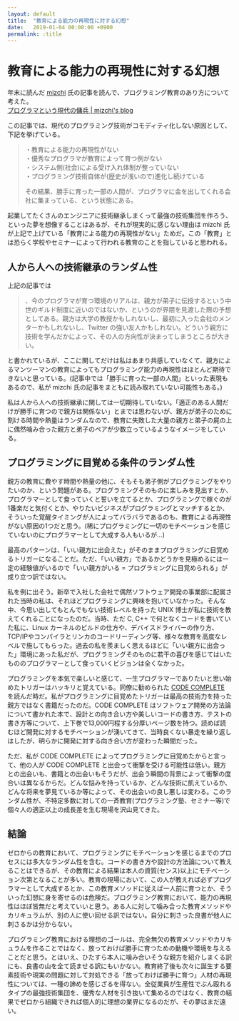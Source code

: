 ```yaml
---
layout: default
title:  "教育による能力の再現性に対する幻想"
date:   2019-01-04 00:00:00 +0900
permalink: :title
---
```


# 教育による能力の再現性に対する幻想

年末に読んだ [mizchi](https://twitter.com/mizchi) 氏の記事を読んで、プログラミング教育のあり方について考えた。  
[プログラマという現代の傭兵 | mizchi's blog](https://mizchi.hatenablog.com/entry/2018/12/26/103000)

この記事では、現代のプログラミング技術がコモディティ化しない原因として、下記を挙げている。

> ・教育による能力の再現性がない  
> ・優秀なプログラマが教育によって育つ例がない  
> ・システム側(社会)による受け入れ体制が整っていない  
> ・プログラミング技術自体が(歴史が浅いので)進化し続けている  
>
> その結果、勝手に育った一部の人間が、プログラマに金を出してくれる会社に集まっている、という状態にある。

起業してたくさんのエンジニアに技術継承しまくって最強の技術集団を作ろう、といった夢を想像することはあるが、それが現実的に感じない理由は mizchi 氏が上記で上げている「教育による能力の再現性がない」ためだ。この「教育」とは恐らく学校やセミナーによって行われる教育のことを指していると思われる。

## 人から人への技術継承のランダム性

上記の記事では

> 、今のプログラマが育つ環境のリアルは、親方が弟子に伝授するという中世のギルド制度に近いのではないか、というのが界隈を見渡した際の予想としてある。親方は大学の教授かもしれないし、最初に入った会社のメンターかもしれないし、Twitter の強い友人かもしれない。どういう親方に技術を学んだかによって、その人の方向性が決まってしまうところが大きい。

と書かれているが、ここに関してだけは私はあまり共感していなくて、親方によるマンツーマンの教育によってもプログラミング能力の再現性はほとんど期待できないと思っている。(記事中では「勝手に育った一部の人間」といった表現もあるので、私が mizchi 氏の記事をまともに読み取れていない可能性もある。)

私は人から人への技術継承に関しては一切期待していない。「適正のある人間だけが勝手に育つので親方は関係ない」とまでは思わないが、親方が弟子のために割ける時間や熱量はランダムなので、教育に失敗した大量の親方と弟子の屍の上に偶然噛み合った親方と弟子のペアが少数立っているようなイメージをしている。


## プログラミングに目覚める条件のランダム性

親方の教育に費やす時間や熱量の他に、そもそも弟子側がプログラミングをやりたいのか、という問題がある。プログラミングそのものに楽しみを見出すとか、プログラマーとして食っていくと誓いを立てるとか、プログラミングで稼ぐのが1番楽だと気付くとか、やりたいビジネスがプログラミングとマッチするとか、そういった覚醒タイミングが人によってバラバラであるのも、教育による再現性がない原因の1つだと思う。(稀にプログラミングに一切のモチベーションを感じていないのにプログラマーとして大成する人もいるが...)

最高のパターンは、「いい親方に出会えた」がそのままプログラミングに目覚めるトリガーになることだ。ただ、「いい親方」であるかどうかを見極めるには一定の経験値がいるので「いい親方がいる = プログラミングに目覚められる」が成り立つ訳ではない。

私を例に出そう。新卒で入社した会社で偶然ソフトウェア開発の事業部に配属された当時の私は、それほどプログラミングに興味を抱いていなかった。そんな中、今思い出してもとんでもない技術レベルを持った UNIX 博士が私に技術を教えてくれることになったのだ。当時、ただ C, C++ で何となくコードを書いていた私に、Linux カーネルのビルドの仕方や、デバイスドライバーの作り方、TCP/IPやコンパイラとリンカのコードリーディング等、様々な教育を高度なレベルで施してもらった。過去の私を羨ましく思えるほどに「いい親方に出会った」環境にあった私だが、プログラミングそのものに若干の喜びを感じてはいたもののプログラマーとして食っていくビジョンは全くなかった。

プログラミングを本気で楽しいと感じて、一生プログラマーでありたいと思い始めたトリガーはハッキリと覚えている。同僚に勧められた [CODE COMPLETE](https://www.amazon.co.jp/CODE-COMPLETE-第2版-上-完全なプログラミングを目指して/dp/489100455X) を読んだ時だ。私がプログラミングに目覚めたトリガーは最高の技術力を持った親方ではなく書籍だったのだ。CODE COMPLETE はソフトウェア開発の方法論について書かれた本で、設計との向き合い方や美しいコードの書き方、テストの書き方等について、上下巻で13,000円程する分厚いページ数を持つ。読めば読むほど開発に対するモチベーションが湧いてきて、当時良くない暴走を繰り返しはしたが、明らかに開発に対する向き合い方が変わった瞬間だった。

ただ、私が CODE COMPLETE によってプログラミングに目覚めたからと言って、他の人が CODE COMPLETE と出会って衝撃を受ける可能性は低い。親方との出会いも、書籍との出会いもそうだが、出会う瞬間の背景によって衝撃の度合いは異なるからだ。どんな悩みを持っているか、どんな技術に飢えているか、どんな将来を夢見ているか等によって、その出会いの良し悪しは変わる。このランダム性が、不特定多数に対しての一斉教育(プログラミング塾、セミナー等)で個々人の適正以上の成長差を生む現場を沢山見てきた。


## 結論

ゼロからの教育において、プログラミングにモチベーションを感じるまでのプロセスには多大なランダム性を含む。コードの書き方や設計の方法論について教えることはできるが、その教育による結果は本人の資質(センス)以上にモチベーション次第となることが多い。教育の現場において、この人が教えれば必ずプログラマーとして大成するとか、この教育メソッドに従えば一人前に育つとか、そういった幻想に身を寄せるのは危険だ。プログラミング教育において、能力の再現性はほぼ皆無だと考えていいと思う。ある人に対して噛み合った教育メソッドやカリキュラムが、別の人に使い回せる訳ではない。自分に刺さった良書が他人に刺さるかは分からない。

プログラミング教育における理想のゴールは、完全無欠の教育メソッドやカリキュラムを作ることではなく、放っておけば勝手に育つための動機や環境を与えることだと思う。とはいえ、ひたすら本人に噛み合いそうな親方を紹介しまくる訳にも、良書の山を全て読ませる訳にもいかない。教育終了後も次々に誕生する要素技術や現実の問題に対して対処できる「放っておけば勝手に育つ」人材の再現性については、一種の諦めを感じざるを得ない。全従業員が生産性でぶん殴れるタイプの最強技術集団を、優秀な人材を引き抜いて集めるのではなく、教育の結果でゼロから組織できれば個人的に理想の業界になるのだが、その夢はまだ遠い。
